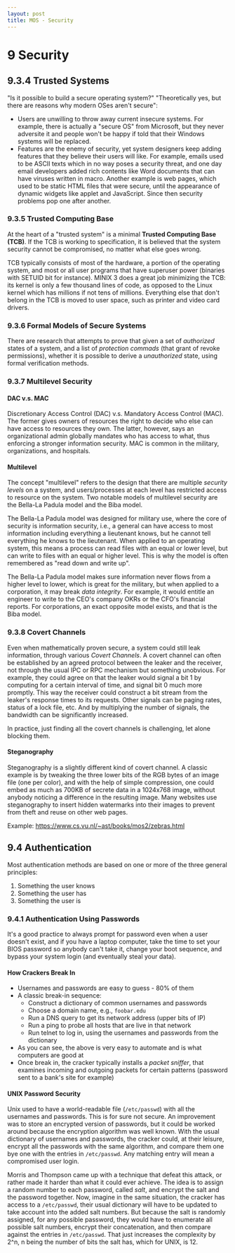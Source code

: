 ```yaml
---
layout: post
title: MOS - Security
---
```


# 9 Security

## 9.3.4 Trusted Systems

"Is it possible to build a secure operating system?" "Theoretically yes, but
there are reasons why modern OSes aren't secure":

  - Users are unwilling to throw away current insecure systems. For example,
    there is actually a "secure OS" from Microsoft, but they never adversite it
and people won't be happy if told that their Windows systems will be replaced.
  - Features are the enemy of security, yet system designers keep adding
    features that they believe their users will like. For example, emails used
to be ASCII texts which in no way poses a security threat, and one day email
developers added rich contents like Word documents that can have viruses written
in macro. Another example is web pages, which used to be static HTML files that
were secure, until the appearance of dynamic widgets like applet and JavaScript.
Since then security problems pop one after another.

### 9.3.5 Trusted Computing Base

At the heart of a "trusted system" is a minimal **Trusted Computing Base
(TCB)**. If the TCB is working to specification, it is believed that the system
security cannot be compromised, no matter what else goes wrong.

TCB typically consists of most of the hardware, a portion of the operating
system, and most or all user programs that have superuser power (binaries with
SETUID bit for instance). MINIX 3 does a great job minimizing the TCB: its
kernel is only a few thousand lines of code, as opposed to the Linux kernel
which has millions if not tens of millions. Everything else that don't belong in
the TCB is moved to user space, such as printer and video card drivers.

### 9.3.6 Formal Models of Secure Systems

There are research that attempts to prove that given a set of _authorized_
states of a system, and a list of _protection commads_ (that grant of revoke
permissions), whether it is possible to derive a _unauthorized_ state, using
formal verification methods.

### 9.3.7 Multilevel Security

#### DAC v.s. MAC

Discretionary Access Control (DAC) v.s. Mandatory Access Control (MAC). The
former gives owners of resources the right to decide who else can have access to
resources they own. The latter, however, says an organizational admin globally
mandates who has access to what, thus enforcing a stronger information security.
MAC is common in the military, organizations, and hospitals.

#### Multilevel

The concept "multilevel" refers to the design that there are multiple _security
levels_ on a system, and users/processes at each level has restricted access to
resource on the system. Two notable models of multilevel security are the
Bella-La Padula model and the Biba model.

The Bella-La Padula model was designed for military use, where the core of
security is information security, i.e., a general can have access to most
information including everything a lieutenant knows, but he cannot tell
everything he knows to the lieutenant. When applied to an operating system, this
means a process can read files with an equal or lower level, but can write to
files with an equal or higher level. This is why the model is often remembered
as "read down and write up".

The Bella-La Padula model makes sure information never flows from a higher level
to lower, which is great for the military, but when applied to a corporation, it
may break _data integrity_. For example, it would entitle an engineer to write
to the CEO's company OKRs or the CFO's financial reports. For corporations, an
exact opposite model exists, and that is the Biba model.

### 9.3.8 Covert Channels

Even when mathematically proven secure, a system could still leak information,
through various _Covert Channels_. A covert channel can often be established by
an agreed protocol between the leaker and the receiver, not through the usual
IPC or RPC mechanism but something unobvious. For example, they could agree on
that the leaker would signal a bit 1 by computing for a certain interval of
time, and signal bit 0 much more promptly. This way the receiver could construct
a bit stream from the leaker's response times to its requests. Other signals can
be paging rates, status of a lock file, etc. And by multiplying the number of
signals, the bandwidth can be significantly increased.

In practice, just finding all the covert channels is challenging, let alone
blocking them.

#### Steganography

Steganography is a slightly different kind of covert channel. A classic example
is by tweaking the three lower bits of the RGB bytes of an image file (one per
color), and with the help of simple compression, one could embed as much as
700KB of secrete data in a 1024x768 image, without anybody noticing a difference
in the resulting image. Many websites use steganography to insert hidden
watermarks into their images to prevent from theft and reuse on other web pages.

Example: <https://www.cs.vu.nl/~ast/books/mos2/zebras.html>

## 9.4 Authentication

Most authentication methods are based on one or more of the three general
principles:

1. Something the user knows
1. Something the user has
1. Something the user is

### 9.4.1 Authentication Using Passwords

It's a good practice to always prompt for password even when a user doesn't
exist, and if you have a laptop computer, take the time to set your BIOS
password so anybody can't take it, change your boot sequence, and bypass your
system login (and eventually steal your data).

#### How Crackers Break In

- Usernames and passwords are easy to guess - 80% of them
- A classic break-in sequence:
  - Construct a dictionary of common usernames and passwords
  - Choose a domain name, e.g., `foobar.edu`
  - Run a DNS query to get its network address (upper bits of IP)
  - Run a ping to probe all hosts that are live in that network
  - Run telnet to log in, using the usernames and passwords from the dictionary
- As you can see, the above is very easy to automate and is what computers are
  good at
- Once break in, the cracker typically installs a _packet sniffer_, that
  examines incoming and outgoing packets for certain patterns (password sent to
a bank's site for example)

#### UNIX Password Security

Unix used to have a world-readable file (`/etc/passwd`) with all the usernames
and passwords. This is for sure not secure. An improvement was to store an
encrypted version of passwords, but it could be worked around because the
encryption algorithm was well known. With the usual dictionary of usernames and
passwords, the cracker could, at their leisure, encrypt all the passwords with
the same algorithm, and compare them one bye one with the entries in
`/etc/passwd`. Any matching entry will mean a compromised user login.

Morris and Thompson came up with a technique that defeat this attack, or rather
made it harder than what it could ever achieve. The idea is to assign a random
number to each password, called _salt_, and encrypt the salt and the password
together. Now, imagine in the same situation, the cracker has access to a
`/etc/passwd`, their usual dictionary will have to be updated to take account
into the added salt numbers. But because the salt is randomly assigned, for any
possible password, they would have to enumerate all possible salt numbers,
encrypt their concatenation, and then compare against the entries in
`/etc/passwd`. That just increases the complexity by 2^n, n being the number of
bits the salt has, which for UNIX, is 12.
